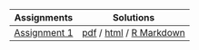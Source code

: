 | Assignments | Solutions |
|:--:|:--:|
| [Assignment 1](assignment1) | [pdf](assignment1/submission/assignment1.pdf) / [html](https://pufanyi.github.io/MH3510-Assignments/assignment1/submission/assignment1) / [R Markdown](https://github.com/pufanyi/MH3510-Assignments/tree/main/assignment1/src) |
